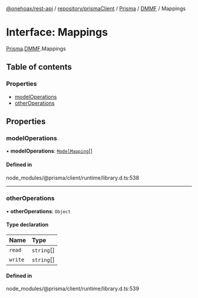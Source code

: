 [@onehoax/rest-api](../README.md) / [repository/prismaClient](../modules/repository_prismaClient.md) / [Prisma](../modules/repository_prismaClient.Prisma.md) / [DMMF](../modules/repository_prismaClient.Prisma.DMMF.md) / Mappings

# Interface: Mappings

[Prisma](../modules/repository_prismaClient.Prisma.md).[DMMF](../modules/repository_prismaClient.Prisma.DMMF.md).Mappings

## Table of contents

### Properties

- [modelOperations](repository_prismaClient.Prisma.DMMF.Mappings.md#modeloperations)
- [otherOperations](repository_prismaClient.Prisma.DMMF.Mappings.md#otheroperations)

## Properties

### modelOperations

• **modelOperations**: [`ModelMapping`](repository_prismaClient.Prisma.DMMF.ModelMapping.md)[]

#### Defined in

node_modules/@prisma/client/runtime/library.d.ts:538

___

### otherOperations

• **otherOperations**: `Object`

#### Type declaration

| Name | Type |
| :------ | :------ |
| `read` | `string`[] |
| `write` | `string`[] |

#### Defined in

node_modules/@prisma/client/runtime/library.d.ts:539
